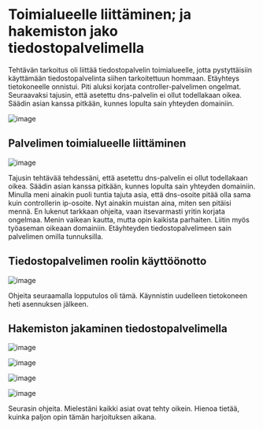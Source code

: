 # Toimialueelle liittäminen; ja hakemiston jako tiedostopalvelimella

Tehtävän tarkoitus oli liittää tiedostopalvelin toimialueelle, jotta pystyttäisiin käyttämään tiedostopalvelinta siihen tarkoitettuun hommaan. Etäyhteys tietokoneelle onnistui. Piti aluksi korjata controller-palvelimen ongelmat. Seuraavaksi tajusin, että asetettu dns-palvelin ei ollut todellakaan oikea. Säädin asian kanssa pitkään, kunnes lopulta sain yhteyden domainiin.

![image](https://github.com/user-attachments/assets/3739436b-df6e-4768-a6cf-7178fa86627e)

## Palvelimen toimialueelle liittäminen

![image](https://github.com/user-attachments/assets/b7229b51-8ded-4e25-9410-4b10f3ec3069)

Tajusin tehtävää tehdessäni, että asetettu dns-palvelin ei ollut todellakaan oikea. Säädin asian kanssa pitkään, kunnes lopulta sain yhteyden domainiin. Minulla meni ainakin puoli tuntia tajuta asia, että dns-osoite pitää olla sama kuin controllerin ip-osoite. Nyt ainakin muistan aina, miten sen pitäisi mennä. En lukenut tarkkaan ohjeita, vaan itsevarmasti yritin korjata ongelmaa. Menin vaikean kautta, mutta opin kaikista parhaiten. Liitin myös työaseman oikeaan domainiin. Etäyhteyden tiedostopalvelimeen sain palvelimen omilla tunnuksilla.

## Tiedostopalvelimen roolin käyttöönotto

![image](https://github.com/user-attachments/assets/e314f1cb-69d3-4077-81fc-ad003004e3f9)

Ohjeita seuraamalla lopputulos oli tämä. Käynnistin uudelleen tietokoneen heti asennuksen jälkeen.

## Hakemiston jakaminen tiedostopalvelimella

![image](https://github.com/user-attachments/assets/c4da47c4-5617-4a04-bd4c-e21f2385acf3)

![image](https://github.com/user-attachments/assets/5a38ac36-71e8-4267-b863-0a79a4ec5175)

![image](https://github.com/user-attachments/assets/5cf1a71e-eccb-48f0-a081-84858a9ae180)

![image](https://github.com/user-attachments/assets/c66d191d-313c-47a8-bada-ddc49645cb3a)

Seurasin ohjeita. Mielestäni kaikki asiat ovat tehty oikein. Hienoa tietää, kuinka paljon opin tämän harjoituksen aikana.
